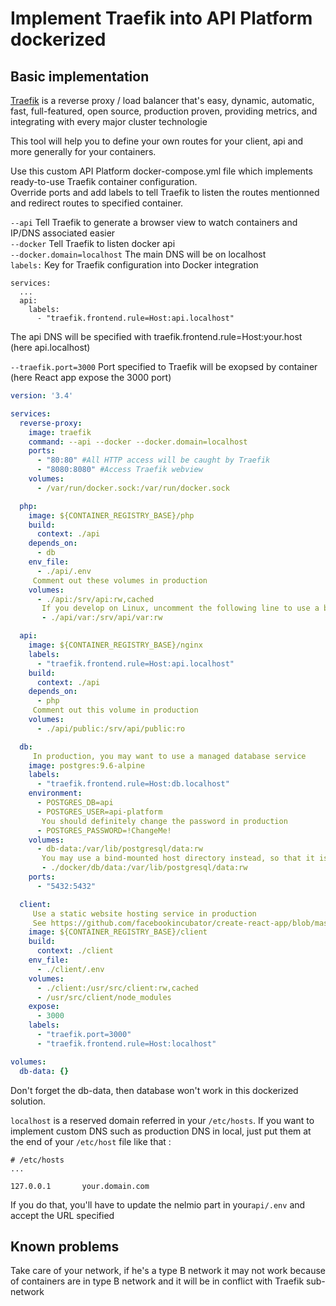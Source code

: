 # Implement Traefik into API Platform dockerized

## Basic implementation

[Traefik](https://traefik.io) is a reverse proxy / load balancer that's easy, dynamic, automatic, fast, full-featured, open source, production proven, providing metrics, and integrating with every major cluster technologie

This tool will help you to define your own routes for your client, api and more generally for your containers.

Use this custom API Platform docker-compose.yml file which implements ready-to-use Traefik container configuration.  
Override ports and add labels to tell Traefik to listen the routes mentionned and redirect routes to specified container.


```--api``` Tell Traefik to generate a browser view to watch containers and IP/DNS associated easier  
```--docker``` Tell Traefik to listen docker api  
```--docker.domain=localhost``` The main DNS will be on localhost  
```labels:``` Key for Traefik configuration into Docker integration  
```
services:
  ...
  api:
    labels: 
      - "traefik.frontend.rule=Host:api.localhost"
``` 
The api DNS will be specified with traefik.frontend.rule=Host:your.host (here api.localhost)  

```--traefik.port=3000``` Port specified to Traefik will be exopsed by container (here React app expose the 3000 port)  


```yaml
version: '3.4'

services:
  reverse-proxy:
    image: traefik
    command: --api --docker --docker.domain=localhost
    ports:
      - "80:80" #All HTTP access will be caught by Traefik
      - "8080:8080" #Access Traefik webview
    volumes:
      - /var/run/docker.sock:/var/run/docker.sock

  php:
    image: ${CONTAINER_REGISTRY_BASE}/php
    build:
      context: ./api
    depends_on:
      - db
    env_file:
      - ./api/.env
     Comment out these volumes in production
    volumes:
      - ./api:/srv/api:rw,cached
       If you develop on Linux, uncomment the following line to use a bind-mounted host directory instead
       - ./api/var:/srv/api/var:rw

  api:
    image: ${CONTAINER_REGISTRY_BASE}/nginx
    labels:
      - "traefik.frontend.rule=Host:api.localhost"
    build:
      context: ./api
    depends_on:
      - php
     Comment out this volume in production
    volumes:
      - ./api/public:/srv/api/public:ro

  db:
     In production, you may want to use a managed database service
    image: postgres:9.6-alpine
    labels:
      - "traefik.frontend.rule=Host:db.localhost"
    environment:
      - POSTGRES_DB=api
      - POSTGRES_USER=api-platform
       You should definitely change the password in production
      - POSTGRES_PASSWORD=!ChangeMe!
    volumes:
      - db-data:/var/lib/postgresql/data:rw
       You may use a bind-mounted host directory instead, so that it is harder to accidentally remove the volume and lose all your data!
       - ./docker/db/data:/var/lib/postgresql/data:rw
    ports:
      - "5432:5432"

  client:
     Use a static website hosting service in production
     See https://github.com/facebookincubator/create-react-app/blob/master/packages/react-scripts/template/README.mddeployment
    image: ${CONTAINER_REGISTRY_BASE}/client
    build:
      context: ./client
    env_file:
      - ./client/.env
    volumes:
      - ./client:/usr/src/client:rw,cached
      - /usr/src/client/node_modules
    expose:
      - 3000
    labels:
      - "traefik.port=3000"
      - "traefik.frontend.rule=Host:localhost"

volumes:
  db-data: {}
```

Don't forget the db-data, then database won't work in this dockerized solution.

```localhost``` is a reserved domain referred in your ```/etc/hosts```. 
If you want to implement custom DNS such as production DNS in local, just put them at the end of your ```/etc/host``` file like that : 

```
# /etc/hosts
...

127.0.0.1       your.domain.com
```

If you do that, you'll have to update the nelmio part in your```api/.env``` and accept the URL specified

## Known problems

Take care of your network, if he's a type B network it may not work because of containers are in type B network and it will be in conflict with Traefik sub-network
